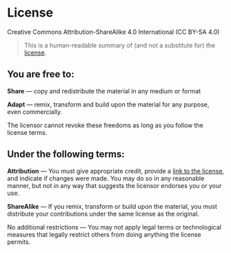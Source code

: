 # License

Creative Commons
Attribution-ShareAlike 4.0 International (CC BY-SA 4.0)

> This is a human-readable summary of (and not a substitute for) the
> [license](https://creativecommons.org/licenses/by-sa/4.0/legalcode).

## You are free to:

__Share__ — copy and redistribute the material in any medium or format

__Adapt__ — remix, transform and build upon the material
for any purpose, even commercially.

The licensor cannot revoke these freedoms as long as you follow the license terms.

## Under the following terms:

__Attribution__ — You must give appropriate credit, provide a [link to the license](https://creativecommons.org/licenses/by-sa/4.0/legalcode), and indicate if changes were made. You may do so in any reasonable manner, but not in any way that suggests the licensor endorses you or your use.

__ShareAlike__ — If you remix, transform or build upon the material, you must distribute your contributions under the same license as the original.

No additional restrictions — You may not apply legal terms or technological measures that legally restrict others from doing anything the license permits.
